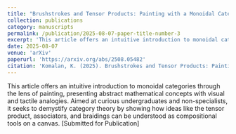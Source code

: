 ```yaml
---
title: "Brushstrokes and Tensor Products: Painting with a Monoidal Category"
collection: publications
category: manuscripts
permalink: /publication/2025-08-07-paper-title-number-3
excerpt: 'This article offers an intuitive introduction to monoidal categories through the lens of painting, presenting abstract mathematical concepts with visual and tactile analogies. Aimed at curious undergraduates and non-specialists, it seeks to demystify category theory by showing how ideas like the tensor product, associators, and braidings can be understood as compositional tools on a canvas. [Submitted for Publication]'
date: 2025-08-07
venue: 'arXiv'
paperurl: 'https://arxiv.org/abs/2508.05482'
citation: 'Komalan, K. (2025). Brushstrokes and Tensor Products: Painting with a Monoidal Category. arXiv preprint arXiv:2508.05482.'
---
```

This article offers an intuitive introduction to monoidal categories through the lens of painting, presenting abstract mathematical concepts with visual and tactile analogies. Aimed at curious undergraduates and non-specialists, it seeks to demystify category theory by showing how ideas like the tensor product, associators, and braidings can be understood as compositional tools on a canvas. [Submitted for Publication]
